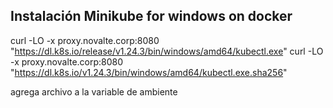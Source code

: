 ## Instalación Minikube for windows on docker

curl -LO -x proxy.novalte.corp:8080 "https://dl.k8s.io/release/v1.24.3/bin/windows/amd64/kubectl.exe"
curl -LO -x proxy.novalte.corp:8080 "https://dl.k8s.io/v1.24.3/bin/windows/amd64/kubectl.exe.sha256"


agrega archivo a la variable de ambiente

